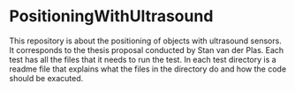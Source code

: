 # PositioningWithUltrasound
This repository is about the positioning of objects with ultrasound sensors. It corresponds to the thesis proposal conducted by Stan van der Plas.
Each test has all the files that it needs to run the test. In each test directory is a readme file that explains what the files in the directory do and how the code should be exacuted.
